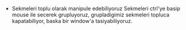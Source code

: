 * Sekmeleri toplu olarak manipule edebiliyoruz
Sekmeleri ctrl'ye basip mouse ile secerek grupluyoruz, grupladigimiz sekmeleri
topluca kapatabiliyor, baska bir window'a tasiyabiliyoruz.

